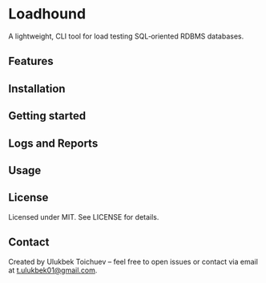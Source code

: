 # Loadhound

A lightweight, CLI tool for load testing SQL‑oriented RDBMS databases.

## Features

## Installation

## Getting started

## Logs and Reports

## Usage

## License

Licensed under MIT. See LICENSE for details.

## Contact

Created by Ulukbek Toichuev – feel free to open issues or contact via email at <t.ulukbek01@gmail.com>.
